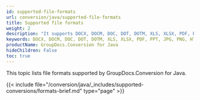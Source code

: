 ```yaml
---
id: supported-file-formats
url: conversion/java/supported-file-formats
title: Supported file formats
weight: 2
description: "It supports DOCX, DOCM, DOC, DOT, DOTM, XLS, XLSX, PDF, PPT, JPG, PNG, HTML, EML and many more"
keywords: DOCX, DOCM, DOC, DOT, DOTM, XLS, XLSX, PDF, PPT, JPG, PNG, HTML, EML
productName: GroupDocs.Conversion for Java
hideChildren: False
toc: true
---
```

This topic lists file formats supported by GroupDocs.Conversion for Java.

{{< include file="/conversion/java/_includes/supported-conversions/formats-brief.md" type="page" >}}

